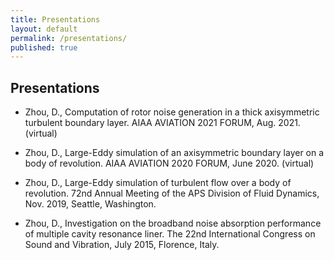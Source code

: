```yaml
---
title: Presentations
layout: default
permalink: /presentations/
published: true
---
```


## Presentations
* Zhou, D., Computation of rotor noise generation in a thick axisymmetric turbulent boundary layer. AIAA AVIATION 2021 FORUM, Aug. 2021. (virtual)

* Zhou, D., Large-Eddy simulation of an axisymmetric boundary layer on a body of revolution. AIAA AVIATION 2020 FORUM, June 2020. (virtual)

* Zhou, D., Large-Eddy simulation of turbulent flow over a body of revolution. 72nd Annual Meeting of the APS Division of Fluid Dynamics, Nov. 2019, Seattle, Washington.

* Zhou, D., Investigation on the broadband noise absorption performance of multiple cavity resonance liner. The 22nd International Congress on Sound and Vibration, July 2015, Florence, Italy.
